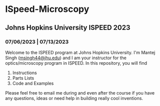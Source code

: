 # ISpeed-Microscopy

## Johns Hopkins University ISPEED 2023
### 07/06/2023 | 07/13/2023 

Welcome to the ISPEED program at Johns Hopkins University. I'm Mantej Singh (msingh44@jhu.edu) and I am your instructor for the optics/microscopy program in ISPEED. In this repository, you will find

1. Instructions
2. Parts Lists
3. Code and Examples

Please feel free to email me during and even after the course if you have any questions, ideas or need help in building really cool inventions.
